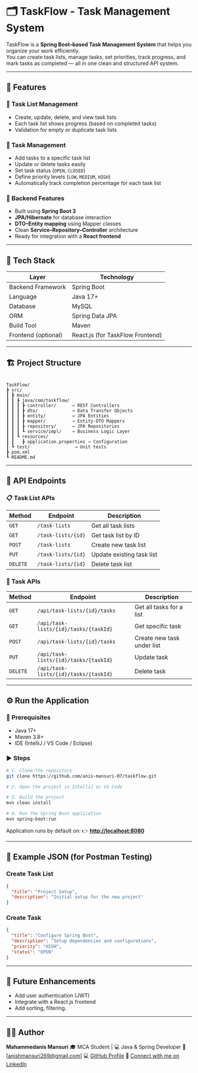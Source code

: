 
# 🗂️ TaskFlow - Task Management System

TaskFlow is a **Spring Boot–based Task Management System** that helps you organize your work efficiently.  
You can create task lists, manage tasks, set priorities, track progress, and mark tasks as completed — all in one clean and structured API system.  

---

## 🚀 Features

### 🔹 Task List Management
- Create, update, delete, and view task lists
- Each task list shows progress (based on completed tasks)
- Validation for empty or duplicate task lists

### 🔹 Task Management
- Add tasks to a specific task list
- Update or delete tasks easily
- Set task status (`OPEN`, `CLOSED`)
- Define priority levels (`LOW`, `MEDIUM`, `HIGH`)
- Automatically track completion percentage for each task list

### 🔹 Backend Features
- Built using **Spring Boot 3**
- **JPA/Hibernate** for database interaction
- **DTO–Entity mapping** using Mapper classes
- Clean **Service–Repository–Controller** architecture
- Ready for integration with a **React frontend**

---

## 🧩 Tech Stack

| Layer | Technology |
|-------|-------------|
| Backend Framework | Spring Boot |
| Language | Java 17+ |
| Database | MySQL |
| ORM | Spring Data JPA |
| Build Tool | Maven |
| Frontend (optional) | React.js (for TaskFlow Frontend) |

---

## 🏗️ Project Structure

```

TaskFlow/
┣ src/
┃ ┣ main/
┃ ┃ ┣ java/com/taskflow/
┃ ┃ ┃ ┣ controller/      → REST Controllers
┃ ┃ ┃ ┣ dto/             → Data Transfer Objects
┃ ┃ ┃ ┣ entity/          → JPA Entities
┃ ┃ ┃ ┣ mapper/          → Entity-DTO Mappers
┃ ┃ ┃ ┣ repository/      → JPA Repositories
┃ ┃ ┃ ┗ service/impl/    → Business Logic Layer
┃ ┃ ┗ resources/
┃ ┃   ┣ application.properties → Configuration
┃ ┗ test/                 → Unit tests
┣ pom.xml
┗ README.md

````

---

## 🔧 API Endpoints

### 📋 Task List APIs
| Method | Endpoint | Description |
|--------|-----------|-------------|
| `GET` | `/task-lists` | Get all task lists |
| `GET` | `/task-lists/{id}` | Get task list by ID |
| `POST` | `/task-lists` | Create new task list |
| `PUT` | `/task-lists/{id}` | Update existing task list |
| `DELETE` | `/task-lists/{id}` | Delete task list |

### 🧠 Task APIs
| Method | Endpoint | Description |
|--------|-----------|-------------|
| `GET` | `/api/task-lists/{id}/tasks` | Get all tasks for a list |
| `GET` | `/api/task-lists/{id}/tasks/{taskId}` | Get specific task |
| `POST` | `/api/task-lists/{id}/tasks` | Create new task under list |
| `PUT` | `/api/task-lists/{id}/tasks/{taskId}` | Update task |
| `DELETE` | `/api/task-lists/{id}/tasks/{taskId}` | Delete task |

---

## ⚙️ Run the Application

### 🧾 Prerequisites
- Java 17+
- Maven 3.8+
- IDE (IntelliJ / VS Code / Eclipse)

### ▶️ Steps
```bash
# 1. Clone the repository
git clone https://github.com/anis-mansuri-07/taskflow.git

# 2. Open the project in IntelliJ or VS Code

# 3. Build the project
mvn clean install

# 4. Run the Spring Boot application
mvn spring-boot:run
````

Application runs by default on:
👉 **[http://localhost:8080](http://localhost:8080)**

---

## 🧪 Example JSON (for Postman Testing)

### Create Task List

```json
{
  "title": "Project Setup",
  "description": "Initial setup for the new project"
}
```

### Create Task

```json
{
  "title": "Configure Spring Boot",
  "description": "Setup dependencies and configurations",
  "priority": "HIGH",
  "status": "OPEN"
}
```

---

## 🧱 Future Enhancements

* Add user authentication (JWT)
* Integrate with a React.js frontend
* Add sorting, filtering.

---

## 🧑‍💻 Author

**Mahammedanis Mansuri**
🎓 MCA Student | 💻 Java & Spring Developer
📧 [[anishmansuri269@gmail.com](mailto:anishmansuri269@gmail.com)]
💻 [GitHub Profile](https://github.com/anis-mansuri-07)
🔗 [Connect with me on LinkedIn](https://www.linkedin.com/in/anis-mansuri-57b97a25a)

